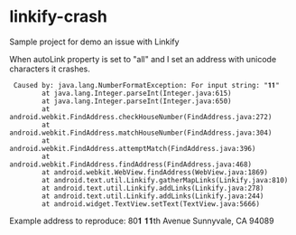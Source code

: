 # linkify-crash
Sample project for demo an issue with Linkify

When autoLink property is set to "all" and I set an address with unicode characters it crashes. 

```
 Caused by: java.lang.NumberFormatException: For input string: "𝟏𝟏"
        at java.lang.Integer.parseInt(Integer.java:615)
        at java.lang.Integer.parseInt(Integer.java:650)
        at android.webkit.FindAddress.checkHouseNumber(FindAddress.java:272)
        at android.webkit.FindAddress.matchHouseNumber(FindAddress.java:304)
        at android.webkit.FindAddress.attemptMatch(FindAddress.java:396)
        at android.webkit.FindAddress.findAddress(FindAddress.java:468)
        at android.webkit.WebView.findAddress(WebView.java:1869)
        at android.text.util.Linkify.gatherMapLinks(Linkify.java:810)
        at android.text.util.Linkify.addLinks(Linkify.java:278)
        at android.text.util.Linkify.addLinks(Linkify.java:244)
        at android.widget.TextView.setText(TextView.java:5666)
```
Example address to reproduce: 80𝟏 𝟏𝟏th Avenue Sunnyvale, CA 94089
